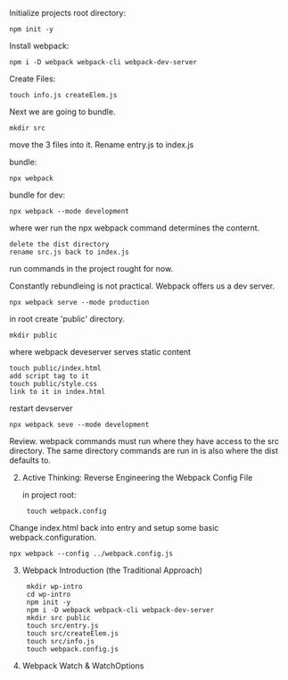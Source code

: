 Initialize projects root directory:

    npm init -y

Install webpack:

    npm i -D webpack webpack-cli webpack-dev-server

Create Files:

    touch info.js createElem.js

Next we are going to bundle. 

    mkdir src
move the 3 files into it. Rename entry.js to index.js

bundle:

    npx webpack

bundle for dev:

    npx webpack --mode development

where wer run the npx webpack command determines the conternt. 

    delete the dist directory
    rename src.js back to index.js

run commands in the project rought for now. 

Constantly rebundleing is not practical. Webpack offers us a dev server.

    npx webpack serve --mode production

in root create 'public' directory.

    mkdir public
where webpack deveserver serves static content

    touch public/index.html
    add script tag to it
    touch public/style.css
    link to it in index.html

restart devserver

    npx webpack seve --mode development

Review. webpack commands must run where they have access to the src directory. The same directory commands are run in is also where the dist defaults to. 

2. Active Thinking: Reverse Engineering the Webpack Config File

      in project root:

        touch webpack.config

Change index.html back into entry and setup some basic webpack.configuration. 

    npx webpack --config ../webpack.config.js

3. Webpack Introduction (the Traditional Approach)

        mkdir wp-intro
        cd wp-intro
        npm init -y
        npm i -D webpack webpack-cli webpack-dev-server
        mkdir src public
        touch src/entry.js
        touch src/createElem.js
        touch src/info.js
        touch webpack.config.js



4. Webpack Watch & WatchOptions
